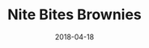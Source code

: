 ---
layout: recipe
title:  "Nite Bites Brownies"
image: nite-bite-brownies.jpg
date: 2018-04-18

authorName: Trevor
authorURL: 
sourceName: 
sourceURL: 
category: dessert
tags:
  - dessert
  - chocolate
yield: 8
prepTime: 15
cookTime: 25

ingredients:
- 1 cup (2 sticks) unsalted butter
- 1 1/4 cups white sugar
- 1 cup brown sugar
- 1 tablespoon vanilla extract
- 4 eggs
- 1 cup all-purpose flour
- 1 cup unsweetened cocoa powder
- 3/4 tablespoon salt
- 1 cup chocolate chips
- 1/2 cup chopped walnuts (optional)

directions:
- Preheat oven to 375 degrees F (190 degrees C). 
- Grease a 9x13 inch baking pan.
  - Alternatively, use parchment paper sprayed with cooking spray
- Place white and brown sugar in a bowl
- Melt the butter
- Add the butter to the sugar bowl and mix together
- Beat in eggs, vanilla.
- Combine flour, cocoa, salt, and about half to 3/4 of the chocolate chips
- Gradually stir into the egg mixture until well blended. 
- Stir in walnuts, if desired. 
- Spread the batter evenly into the prepared pan.
- Sprinkle remaining brownies on top of batter
- Bake for 25 to 30 minutes
- Let cool before cutting into squares.

---